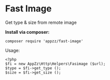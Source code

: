 # Fast Image

Get type &amp; size from remote image

**Install via composer:**

```
composer require 'appzz/fast-image'
```

Usage:

```
<?php
$fi = new AppZz\Http\Helpers\Fasimage ($url);
$type = $fi->get_type ();
$size = $fi->get_size ();
```
